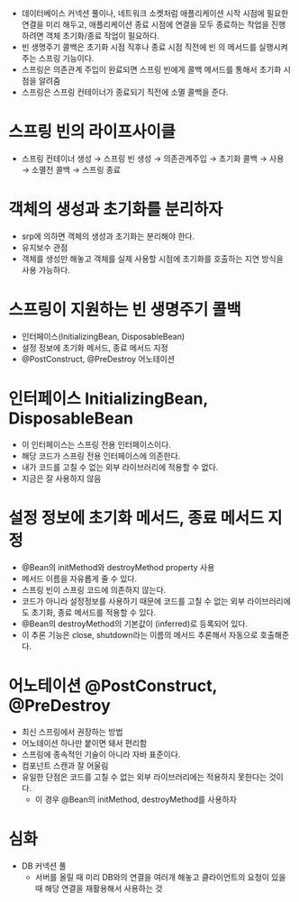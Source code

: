 - 데이터베이스 커넥션 풀이나, 네트워크 소켓처럼 애플리케이션 시작 시점에 필요한 연결을 미리 해두고, 애플리케이션 종료 시점에 연결을 모두 종료하는 작업을 진행하려면 객체 초기화/종료 작업이 필요하다.
- 빈 생명주기 콜백은 초기화 시점 직후나 종료 시점 직전에 빈 의 메서드를 실행시켜주는 스프링 기능이다.
- 스프링은 의존관계 주입이 완료되면 스프링 빈에게 콜백 메서드를 통해서 초기화 시점을 알려줌
- 스프링은 스프링 컨테이너가 종료되기 직전에 소멸 콜백을 준다.

# 스프링 빈의 라이프사이클

- 스프링 컨테이너 생성 → 스프링 빈 생성 → 의존관계주입 → 초기화 콜백 → 사용 → 소멸전 콜백 → 스프링 종료

# 객체의 생성과 초기화를 분리하자

- srp에 의하면 객체의 생성과 초기화는 분리해야 한다.
- 유지보수 관점
- 객체를 생성만 해놓고 객체를 실제 사용할 시점에 초기화를 호출하는 지연 방식을 사용 가능하다.

# 스프링이 지원하는 빈 생명주기 콜백

- 인터페이스(InitializingBean, DisposableBean)
- 설정 정보에 초기화 메서드, 종료 메서드 지정
- @PostConstruct, @PreDestroy 어노테이션

# **인터페이스 InitializingBean, DisposableBean**

- 이 인터페이스는 스프링 전용 인터페이스이다.
- 해당 코드가 스프링 전용 인터페이스에 의존한다.
- 내가 코드를 고칠 수 없는 외부 라이브러리에 적용할 수 없다.
- 지금은 잘 사용하지 않음

# 설정 정보에 초기화 메서드, 종료 메서드 지정

- @Bean의 initMethod와 destroyMethod property 사용
- 메서드 이름을 자유롭게 줄 수 있다.
- 스프링 빈이 스프링 코드에 의존하지 않는다.
- 코드가 아니라 설정정보를 사용하기 때문에 코드를 고칠 수 없는 외부 라이브러리에도 초기화, 종료 메서드를 적용할 수 있다.
- @Bean의 destroyMethod의 기본값이 (inferred)로 등록되어 있다.
- 이 추론 기능은 close, shutdown라는 이름의 메서드 추론해서 자동으로 호출해준다.

# 어노테이션 @PostConstruct, @PreDestroy

- 최신 스프링에서 권장하는 방법
- 어노테이션 하나만 붙이면 돼서 편리함
- 스프링에 종속적인 기술이 아니라 자바 표준이다.
- 컴포넌트 스캔과 잘 어울림
- 유일한 단점은 코드를 고칠 수 없는 외부 라이브러리에는 적용하지 못한다는 것이다.
    - 이 경우 @Bean의 initMethod, destroyMethod를 사용하자

# 심화

- DB 커넥션 풀
    - 서버를 올릴 때 미리 DB와의 연결을 여러개 해놓고 클라이언트의 요청이 있을 때 해당 연결을 재활용해서 사용하는 것
